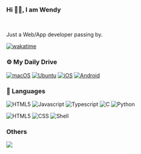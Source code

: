 ### Hi 👋🏻, I am Wendy
<p align="center">
</p>
<br />

Just a Web/App developer passing by.


[![wakatime](https://wakatime.com/badge/user/018b6310-6881-4188-89cf-469ea55ef4c0.svg)](https://wakatime.com/@018b6310-6881-4188-89cf-469ea55ef4c0)

### ⚙️  My Daily Drive
[![macOS](https://img.shields.io/badge/macOS%2014.2-black?style=flat-square&logo=apple&logoColor=white)](https://www.apple.com/macos/)
[![Ubuntu](https://img.shields.io/badge/Ubuntu%2023.10-E95420?style=flat-square&logo=ubuntu&logoColor=white)](https://releases.ubuntu.com/)
[![iOS](https://img.shields.io/badge/iOS%2017-black?style=flat-square&logo=apple&logoColor=white)](https://www.apple.com/ios/)
[![Android](https://img.shields.io/badge/Android%2014-green?style=flat-square&logo=android&logoColor=white)](https://www.android.com/)

### 💾 Languages
![HTML5](https://img.shields.io/badge/-Go1.21-blue?style=flat-square&logo=go&logoColor=white)
![Javascript](https://img.shields.io/badge/-Javascript-orange?style=flat-square&logo=Javascript&logoColor=white)
![Typescript](https://img.shields.io/badge/-Typescript-blue?style=flat-square&logo=Typescript&logoColor=white)
![C](https://img.shields.io/badge/-C-yellow?style=flat-square&logo=C&logoColor=white)
![Python](https://img.shields.io/badge/-Python-3776ab?style=flat-square&logo=Python&logoColor=white)

![HTML5](https://img.shields.io/badge/-HTML5-orange?style=flat-square&logo=html5&logoColor=white)
![CSS](https://img.shields.io/badge/CSS-%231572B6.svg?style=flat-square&logo=css3&logoColor=white)
![Shell](https://img.shields.io/badge/-Shell-green?style=flat-square&logo=gnu%20bash&logoColor=white)

### Others
![](https://komarev.com/ghpvc/?username=wendy-YW&abbreviated=true&color=lightgrey)

  <br />

<!--

### 💻 Frameworks & Libraries
![NodeJS](https://img.shields.io/badge/node.js-6DA55F?style=flat-square&logo=node.js&logoColor=white)
![TailwindCSS](https://img.shields.io/badge/tailwindcss-%2338B2AC.svg?style=flat-square&logo=tailwind-css&logoColor=white)
![React Native](https://img.shields.io/badge/react_native-%2320232a.svg?style=flat-square&logo=react&logoColor=%2361DAFB)



-  💻  Typescript, HTML, CSS, Javascript, Python
-  💻  React, React Native, nodeJS
-  💾  MongoDB, SQL
-  ⚙️  Figma, Neovim, Docker
-  ☁️  
- ❤️  learning static programming language

![HTML5](https://img.shields.io/badge/html5-%23E34F26.svg?style=for-the-badge&logo=html5&logoColor=white)
![TailwindCSS](https://img.shields.io/badge/tailwindcss-%2338B2AC.svg?style=for-the-badge&logo=tailwind-css&logoColor=white)
![TypeScript](https://img.shields.io/badge/typescript-%23007ACC.svg?style=for-the-badge&logo=typescript&logoColor=white)
![JavaScript](https://img.shields.io/badge/javascript-%23323330.svg?style=for-the-badge&logo=javascript&logoColor=%23F7DF1E)

  [![Wendy's WakaTime stats](https://github-readme-stats.vercel.app/api/wakatime?username=_wyw\&layout=compact)](https://wakatime.com/@018b6310-6881-4188-89cf-469ea55ef4c0)

**wendy-YW/wendy-YW** is a ✨ _special_ ✨ repository because its `README.md` (this file) appears on your GitHub profile.

| <a href="https://github.com/wendy-YW/github-readme-stats"><img align="center" src="https://github-readme-stats.vercel.app/api?username=wendy-YW&rank_icon=github&theme=catppuccin_latte&hide_border=true&bg_color=00000000)" alt="Wendy's github stats" /></a> | <a href="https://github.com/wendy-YW/github-readme-stats"><img align="center" src="https://github-readme-stats.vercel.app/api/top-langs/?username=wendy-YW&hide_progress=true&layout=compact&theme=catppuccin_latte&hide_border=true&bg_color=00000000" /></a> | 
| ------------- | ------------- | 


![](http://github-profile-summary-cards.vercel.app/api/cards/profile-details?username=wendy-YW&theme=github)
<code><img height="20" alt="graphql" src="https://raw.githubusercontent.com/github/explore/5c058a388828bb5fde0bcafd4bc867b5bb3f26f3/topics/graphql/graphql.png"></code>

<code><img height="20" alt="typescript" src="https://raw.githubusercontent.com/github/explore/80688e429a7d4ef2fca1e82350fe8e3517d3494d/topics/typescript/typescript.png"></code>
<code><img height="20" alt="javascript" src="https://raw.githubusercontent.com/github/explore/80688e429a7d4ef2fca1e82350fe8e3517d3494d/topics/javascript/javascript.png"></code>
<code><img height="20" alt="react" src="https://raw.githubusercontent.com/github/explore/80688e429a7d4ef2fca1e82350fe8e3517d3494d/topics/react/react.png"></code>
<code><img height="20" alt="nodejs" src="https://raw.githubusercontent.com/github/explore/80688e429a7d4ef2fca1e82350fe8e3517d3494d/topics/nodejs/nodejs.png"></code>
<code><img height="20" alt="vim" src="https://raw.githubusercontent.com/github/explore/80688e429a7d4ef2fca1e82350fe8e3517d3494d/topics/vim/vim.png"></code>
<code><img height="20" alt="docker" src="https://raw.githubusercontent.com/github/explore/5c058a388828bb5fde0bcafd4bc867b5bb3f26f3/topics/docker/docker.png"></code>

  [![My Skills](https://skillicons.dev/icons?i=typescript,sass,nextjs,neovim,docker,javascript,css,html,react,nodejs&theme=light&perline=5)](https://skillicons.dev)

![Go](https://img.shields.io/badge/go-%2300ADD8.svg?style=for-the-badge&logo=go&logoColor=white)
![Docker](https://img.shields.io/badge/docker-%230db7ed.svg?style=for-the-badge&logo=docker&logoColor=white)
![Kubernetes](https://img.shields.io/badge/kubernetes-%23326ce5.svg?style=for-the-badge&logo=kubernetes&logoColor=white)
![Terraform](https://img.shields.io/badge/terraform-%235835CC.svg?style=for-the-badge&logo=terraform&logoColor=white)

Here are some ideas to get you started:

- 🔭 I’m currently working on ...
- 🌱 I’m currently learning ...
- 👯 I’m looking to collaborate on ...
- 🤔 I’m looking for help with ...
- 💬 Ask me about ...
- 📫 How to reach me: ...
- 😄 Pronouns: ...
- ⚡ Fun fact: ...
-->
